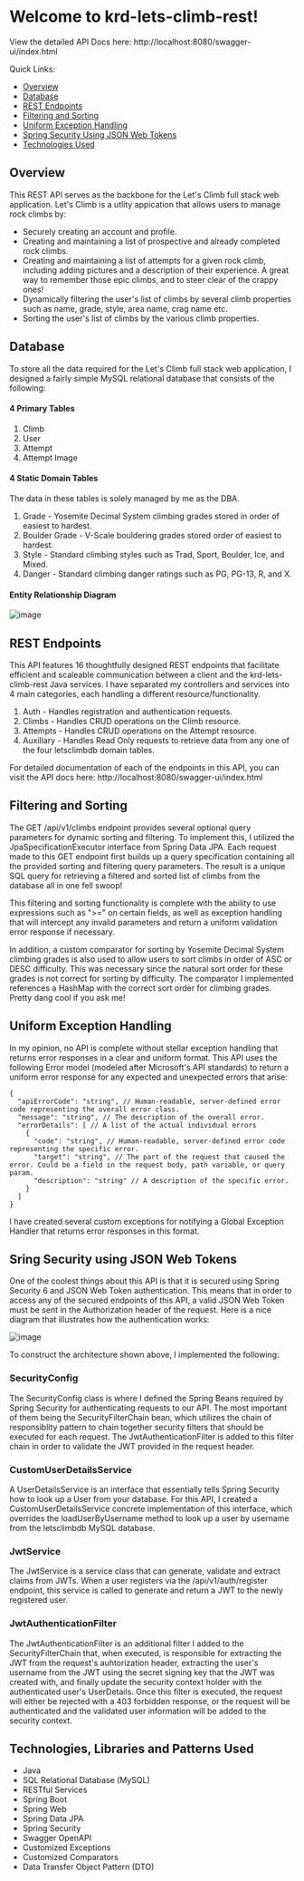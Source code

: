 # Welcome to krd-lets-climb-rest!

View the detailed API Docs here: http://localhost:8080/swagger-ui/index.html

Quick Links:
* [Overview](https://github.com/KyleRobison15/krd-lets-climb-rest/blob/main/README.md#overview)
* [Database](https://github.com/KyleRobison15/krd-lets-climb-rest/blob/main/README.md#database)
* [REST Endpoints](https://github.com/KyleRobison15/krd-lets-climb-rest/blob/main/README.md#rest-endpoints)
* [Filtering and Sorting](https://github.com/KyleRobison15/krd-lets-climb-rest/blob/main/README.md#filtering-and-sorting)
* [Uniform Exception Handling](https://github.com/KyleRobison15/krd-lets-climb-rest/blob/main/README.md#uniform-exception-handling)
* [Spring Security Using JSON Web Tokens](https://github.com/KyleRobison15/krd-lets-climb-rest/blob/main/README.md#sring-security-using-json-web-tokens)
* [Technologies Used](https://github.com/KyleRobison15/krd-lets-climb-rest/blob/main/README.md#technologies-libraries-and-patterns-used)

## Overview
This REST API serves as the backbone for the Let's Climb full stack web application. Let's Climb is a utlity appication that allows users to manage rock climbs by:

* Securely creating an account and profile.
* Creating and maintaining a list of prospective and already completed rock climbs.
* Creating and maintaining a list of attempts for a given rock climb, including adding pictures and a description of their experience. A great way to remember those epic climbs, and to steer clear of the crappy ones!
* Dynamically filtering the user's list of climbs by several climb properties such as name, grade, style, area name, crag name etc.
* Sorting the user's list of climbs by the various climb properties.

## Database
To store all the data required for the Let's Climb full stack web application, I designed a fairly simple MySQL relational database that consists of the following:
#### 4 Primary Tables
1. Climb
2. User
3. Attempt
4. Attempt Image

#### 4 Static Domain Tables
The data in these tables is solely managed by me as the DBA. 
1. Grade - Yosemite Decimal System climbing grades stored in order of easiest to hardest.
2. Boulder Grade - V-Scale bouldering grades stored order of easiest to hardest.
3. Style - Standard climbing styles such as Trad, Sport, Boulder, Ice, and Mixed.
4. Danger - Standard climbing danger ratings such as PG, PG-13, R, and X.

#### Entity Relationship Diagram
![image](https://github.com/KyleRobison15/krd-lets-climb-rest/assets/81257957/fb1ad351-d0be-4a1a-8387-4c01dfff1d51)

## REST Endpoints
This API features 16 thoughtfully designed REST endpoints that facilitate efficient and scaleable communication between a client and the krd-lets-climb-rest Java services. I have separated my controllers and services into 4 main categories, each handling a different resource/functionality.

1. Auth - Handles registration and authentication requests.
3. Climbs - Handles CRUD operations on the Climb resource.
4. Attempts - Handles CRUD operations on the Attempt resource.
5. Auxillary - Handles Read Only requests to retrieve data from any one of the four letsclimbdb domain tables.

For detailed documentation of each of the endpoints in this API, you can visit the API docs here: http://localhost:8080/swagger-ui/index.html

## Filtering and Sorting
The GET /api/v1/climbs endpoint provides several optional query parameters for dynamic sorting and filtering. To implement this, I utilized the JpaSpecificationExecutor interface from Spring Data JPA.  Each request made to this GET endpoint first builds up a query specification containing all the provided sorting and filtering query parameters. The result is a unique SQL query for retrieving a filtered and sorted list of climbs from the database all in one fell swoop!

This filtering and sorting functionality is complete with the ability to use expressions such as ">=" on certain fields, as well as exception handling that will intercept any invalid parameters and return a uniform validation error response if necessary.

In addition, a custom comparator for sorting by Yosemite Decimal System climbing grades is also used to allow users to sort climbs in order of ASC or DESC difficulty. This was necessary since the natural sort order for these grades is not correct for sorting by difficulty. The comparator I implemented references a HashMap with the correct sort order for climbing grades. Pretty dang cool if you ask me!

## Uniform Exception Handling
In my opinion, no API is complete without stellar exception handling that returns error responses in a clear and uniform format. This API uses the following Error model (modeled after Microsoft's API standards) to return a uniform error response for any expected and unexpected errors that arise:

```
{
  "apiErrorCode": "string", // Human-readable, server-defined error code representing the overall error class.
  "message": "string", // The description of the overall error.
  "errorDetails": [ // A list of the actual individual errors
    {
      "code": "string", // Human-readable, server-defined error code representing the specific error.
      "target": "string", // The part of the request that caused the error. Could be a field in the request body, path variable, or query param.
      "description": "string" // A description of the specific error.
    }
  ]
}
```

I have created several custom exceptions for notifying a Global Exception Handler that returns error responses in this format.

## Sring Security using JSON Web Tokens
One of the coolest things about this API is that it is secured using Spring Security 6 and JSON Web Token authentication. This means that in order to access any of the secured endpoints of this API, a valid JSON Web Token must be sent in the Authorization header of the request. Here is a nice diagram that illustrates how the authentication works:

![image](https://github.com/KyleRobison15/krd-lets-climb-rest/assets/81257957/ff40f1ea-edfa-4579-9893-046444d7b408)

To construct the architecture shown above, I implemented the following:
### SecurityConfig
The SecurityConfig class is where I defined the Spring Beans required by Spring Security for authenticating requests to our API. The most important of them being the SecurityFilterChain bean, which utilizes the chain of responsiblity pattern to chain together security filters that should be executed for each request. The JwtAuthenticationFilter is added to this filter chain in order to validate the JWT provided in the request header.

### CustomUserDetailsService
A UserDetailsService is an interface that essentially tells Spring Security how to look up a User from your database. For this API, I created a CustomUserDetailsService concrete implementation of this interface, which overrides the loadUserByUsername method to look up a user by username from the letsclimbdb MySQL database.

### JwtService
The JwtService is a service class that can generate, validate and extract claims from JWTs. When a user registers via the /api/v1/auth/register endpoint, this service is called to generate and return a JWT to the newly registered user.

### JwtAuthenticationFilter
The JwtAuthenticationFilter is an additional filter I added to the SecurityFilterChain that, when executed, is responsible for extracting the JWT from the request's auhtorization header, extracting the user's username from the JWT using the secret signing key that the JWT was created with, and finally update the security context holder with the authenticated user's UserDetails.  Once this filter is executed, the request will either be rejected with a 403 forbidden response, or the request will be authenticated and the validated user information will be added to the security context.

## Technologies, Libraries and Patterns Used
* Java
* SQL Relational Database (MySQL)
* RESTful Services
* Spring Boot
* Spring Web
* Spring Data JPA
* Spring Security
* Swagger OpenAPI
* Customized Exceptions
* Customized Comparators
* Data Transfer Object Pattern (DTO)
